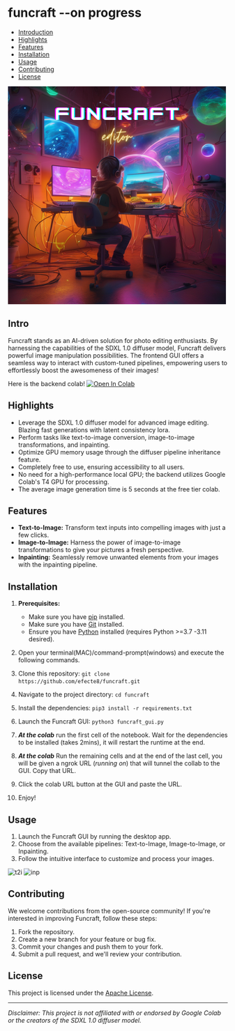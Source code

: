 # funcraft --on progress

- [Introduction](#introduction)
- [Highlights](#highlights)
- [Features](#features)
- [Installation](#installation)
- [Usage](#usage)
- [Contributing](#contributing)
- [License](#license)

![Funcraft](Funcraft.png)
## Intro
Funcraft stands as an AI-driven solution for photo editing enthusiasts. By harnessing the capabilities of the SDXL 1.0 diffuser model, Funcraft delivers powerful image manipulation possibilities. The frontend GUI offers a seamless way to interact with custom-tuned pipelines, empowering users to effortlessly boost the awesomeness of their images!

Here is the backend colab! 
[![Open In Colab](https://colab.research.google.com/assets/colab-badge.svg)](https://colab.research.google.com/github/efecte8/funcraft/blob/main/funcraft_backend_3_1_sdxl_lcm_lora.ipynb)

## Highlights
- Leverage the SDXL 1.0 diffuser model for advanced image editing. Blazing fast generations with latent consistency lora.
- Perform tasks like text-to-image conversion, image-to-image transformations, and inpainting.
- Optimize GPU memory usage through the diffuser pipeline inheritance feature.
- Completely free to use, ensuring accessibility to all users.
- No need for a high-performance local GPU; the backend utilizes Google Colab's T4 GPU for processing.
- The average image generation time is 5 seconds at the free tier colab.

## Features
- **Text-to-Image:** Transform text inputs into compelling images with just a few clicks.
- **Image-to-Image:** Harness the power of image-to-image transformations to give your pictures a fresh perspective.
- **Inpainting:** Seamlessly remove unwanted elements from your images with the inpainting pipeline.

  
## Installation

1. **Prerequisites:**
   - Make sure you have [pip](https://pip.pypa.io/en/stable/installing/) installed.
   - Make sure you have [Git](https://git-scm.com/downloads) installed.
   - Ensure you have [Python](https://www.python.org/downloads/) installed (requires Python >=3.7 -3.11 desired).

2. Open your terminal(MAC)/command-prompt(windows) and execute the following commands.
3. Clone this repository: `git clone https://github.com/efecte8/funcraft.git`
4. Navigate to the project directory: `cd funcraft`
5. Install the dependencies: `pip3 install -r requirements.txt`
6. Launch the Funcraft GUI: `python3 funcraft_gui.py`
7. ***At the colab*** run the first cell of the notebook. Wait for the dependencies to be installed (takes 2mins), it will restart the runtime at the end.
8. ***At the colab*** Run the remaining cells and at the end of the last cell, you will be given a ngrok URL (_running on_) that will tunnel the collab to the GUI. Copy that URL.
9. Click the colab URL button at the GUI and paste the URL.
10. Enjoy!

## Usage
1. Launch the Funcraft GUI by running the desktop app.
3. Choose from the available pipelines: Text-to-Image, Image-to-Image, or Inpainting.
4. Follow the intuitive interface to customize and process your images.

![t2i](https://media.giphy.com/media/v1.Y2lkPTc5MGI3NjExbTNnbjN3cmF5MTk2enFmZDFhejVocmFmb2E2MG9hcWc3cjNjdzhiMiZlcD12MV9pbnRlcm5hbF9naWZfYnlfaWQmY3Q9Zw/1jvwyS90Sjwxs8CEX4/giphy.gif)
![inp](inpainting.gif)

## Contributing
We welcome contributions from the open-source community! If you're interested in improving Funcraft, follow these steps:
1. Fork the repository.
2. Create a new branch for your feature or bug fix.
3. Commit your changes and push them to your fork.
4. Submit a pull request, and we'll review your contribution.

## License
This project is licensed under the [Apache License](LICENSE).

---

*Disclaimer: This project is not affiliated with or endorsed by Google Colab or the creators of the SDXL 1.0 diffuser model.*


